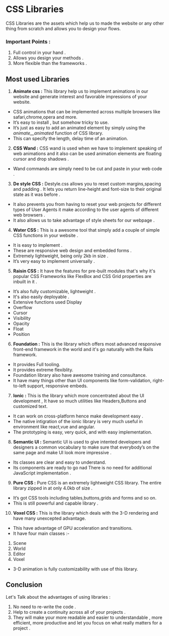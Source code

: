 # CSS Libraries
CSS Libraries are the assets which help us to made the website or any other thing from scratch and allows you to design your flows.
### Important Points :
1. Full control in your hand .
2. Allows you design your methods .
3. More flexible than the frameworks .

## Most used Libraries 
1. **Animate css :** This library help us to implement animations in our website and generate interest and favorable impressions of your website. 
- CSS animations that can be implemented across multiple browsers like safari,chrome,opera and more. 
- It’s easy to install , but somehow tricky to use.
- It’s just as easy to add an animated element by simply using the *animate__animated* function of CSS library.
- This can specify the length, delay time of an animation.

2. **CSS Wand :** CSS wand is used when we have to implement speaking of web animations and it also can be used animation elements are floating cursor and drop shadows .
- Wand commands are simply need to be cut and paste in your web code .

3. **De style CSS :** Destyle.css allows you to reset custom margins,spacing and padding . It lets you return line-height and font-size to their original state as it was before . 
- It also prevents you from having to reset your web projects for different types of User Agents it make according to the user agents of different web browsers .
- It also allows us to take advantage of style sheets for our webpage .

4. **Water CSS :**  This is a awesome tool that simply add a couple of simple CSS functions in your website .
- It is easy to implement .
- These are responsive web design and embedded forms .
- Extremely lightweight, being only 2kb in size .
- It’s very easy to implement universally .

5. **Raisin CSS :** It have the features for pre-built modules that's why it's popular CSS Frameworks like FlexBox and CSS Grid properties are inbuilt in it . 
- It’s also fully customizable, lightweight .
- It's also easily deployable .
- Extensive functions used Display
- Overflow
- Cursor
- Visibility
- Opacity
-  Float
- Position

6. **Foundation :** This is the library which offers most advanced responsive front-end framework in the world and it's go naturally with the Rails framework.
- It provides Full tooling.
- It provides extreme flexiblity.
- Foundation library also have awesome training and consultance.
- It have many things other than UI components like form-validation, right-to-left support, responsive embeds.

7. **Ionic :**  This is the library which more concentrated about the UI development , It have so much utilities like Headers,Buttons and customized text.
- It can work on cross-platform hence make development easy .
- The native intigration of the ionic library is very much useful in environment like react,vue and angular.
- The prototyping is easy, very quick, and with easy implementation. 

8. **Semantic UI :** Semantic UI is used to give intented developers and designers a common vocabulary to make sure that everybody’s on the same page and make UI look more impressive .
- Its classes are clear and easy to understand. 
- Its components are ready to go nad There is no need for additional JavaScript implementation .

9. **Pure CSS :** Pure CSS is an extremely lightweight CSS library. The entire library zipped in at only 4.0kb of size .
- It’s got CSS tools including tables,buttons,grids and forms and so on.
- This is still powerful and capable library .

10. **Voxel CSS :** This is the library which deals with the 3-D rendering and have many unexcepted advantage.
- This have advantage of GPU acceleration and transitions.
- It have four main classes :-
1. Scene 
2. World 
3. Editor 
4. Voxel
- 3-D animation is fully customizability with use of this library.

## Conclusion 
Let's Talk about the advantages of using libraries :
1. No need to re-write the code .
2. Help to create a continuity across all of your projects .
3. They will make your more readable and easier to understandable , more efficient, more productive and let you focus on what really matters for a project .
